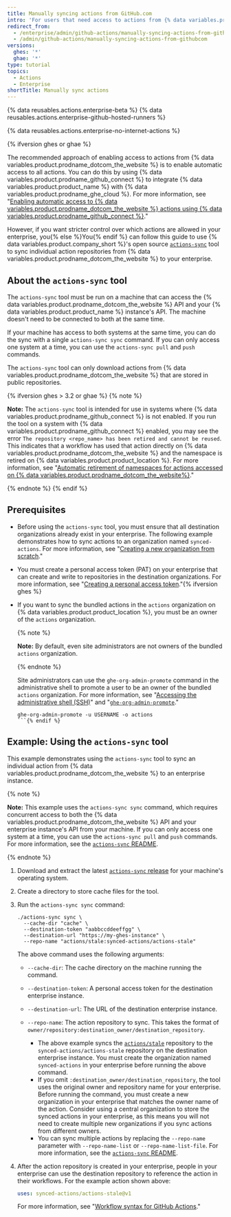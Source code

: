 ```yaml
---
title: Manually syncing actions from GitHub.com
intro: 'For users that need access to actions from {% data variables.product.prodname_dotcom_the_website %}, you can sync specific actions to your enterprise.'
redirect_from:
  - /enterprise/admin/github-actions/manually-syncing-actions-from-githubcom
  - /admin/github-actions/manually-syncing-actions-from-githubcom
versions:
  ghes: '*'
  ghae: '*'
type: tutorial
topics:
  - Actions
  - Enterprise
shortTitle: Manually sync actions
---
```


{% data reusables.actions.enterprise-beta %}
{% data reusables.actions.enterprise-github-hosted-runners %}

{% data reusables.actions.enterprise-no-internet-actions %}

{% ifversion ghes or ghae %}

The recommended approach of enabling access to actions from {% data variables.product.prodname_dotcom_the_website %} is to enable automatic access to all actions. You can do this by using {% data variables.product.prodname_github_connect %} to integrate {% data variables.product.product_name %} with {% data variables.product.prodname_ghe_cloud %}. For more information, see "[Enabling automatic access to {% data variables.product.prodname_dotcom_the_website %} actions using {% data variables.product.prodname_github_connect %}](/enterprise/admin/github-actions/enabling-automatic-access-to-githubcom-actions-using-github-connect)."

However, if you want stricter control over which actions are allowed in your enterprise, you{% else %}You{% endif %} can follow this guide to use {% data variables.product.company_short %}'s open source [`actions-sync`](https://github.com/actions/actions-sync) tool to sync individual action repositories from {% data variables.product.prodname_dotcom_the_website %} to your enterprise.

## About the `actions-sync` tool

The `actions-sync` tool must be run on a machine that can access the {% data variables.product.prodname_dotcom_the_website %} API and your {% data variables.product.product_name %} instance's API. The machine doesn't need to be connected to both at the same time.

If your machine has access to both systems at the same time, you can do the sync with a single `actions-sync sync` command. If you can only access one system at a time, you can use the `actions-sync pull` and `push` commands.

The `actions-sync` tool can only download actions from {% data variables.product.prodname_dotcom_the_website %} that are stored in public repositories.

{% ifversion ghes > 3.2 or ghae %}
{% note %}

**Note:** The `actions-sync` tool is intended for use in systems where {% data variables.product.prodname_github_connect %} is not enabled. If you run the tool on a system with {% data variables.product.prodname_github_connect %} enabled, you may see the error `The repository <repo_name> has been retired and cannot be reused`. This indicates that a workflow has used that action directly on {% data variables.product.prodname_dotcom_the_website %} and the namespace is retired on {% data variables.product.product_location %}. For more information, see "[Automatic retirement of namespaces for actions accessed on {% data variables.product.prodname_dotcom_the_website%}](/admin/github-actions/managing-access-to-actions-from-githubcom/enabling-automatic-access-to-githubcom-actions-using-github-connect#automatic-retirement-of-namespaces-for-actions-accessed-on-githubcom)." 

{% endnote %}
{% endif %}

## Prerequisites

* Before using the `actions-sync` tool, you must ensure that all destination organizations already exist in your enterprise. The following example demonstrates how to sync actions to an organization named `synced-actions`. For more information, see "[Creating a new organization from scratch](/organizations/collaborating-with-groups-in-organizations/creating-a-new-organization-from-scratch)."
* You must create a personal access token (PAT) on your enterprise that can create and write to repositories in the destination organizations. For more information, see "[Creating a personal access token](/github/authenticating-to-github/creating-a-personal-access-token)."{% ifversion ghes %}
* If you want to sync the bundled actions in the `actions` organization on {% data variables.product.product_location %}, you must be an owner of the `actions` organization.

  {% note %}
  
  **Note:** By default, even site administrators are not owners of the bundled `actions` organization.
  
  {% endnote %}

  Site administrators can use the `ghe-org-admin-promote` command in the administrative shell to promote a user to be an owner of the bundled `actions` organization. For more information, see "[Accessing the administrative shell (SSH)](/admin/configuration/accessing-the-administrative-shell-ssh)" and "[`ghe-org-admin-promote`](/admin/configuration/command-line-utilities#ghe-org-admin-promote)."

  ```shell
  ghe-org-admin-promote -u USERNAME -o actions
  ```{% endif %}

## Example: Using the `actions-sync` tool

This example demonstrates using the `actions-sync` tool to sync an individual action from {% data variables.product.prodname_dotcom_the_website %} to an enterprise instance.

{% note %}

**Note:** This example uses the `actions-sync sync` command, which requires concurrent access to both the {% data variables.product.prodname_dotcom_the_website %} API and your enterprise instance's API from your machine. If you can only access one system at a time, you can use the `actions-sync pull` and `push` commands. For more information, see the [`actions-sync` README](https://github.com/actions/actions-sync#not-connected-instances).

{% endnote %}

1. Download and extract the latest [`actions-sync` release](https://github.com/actions/actions-sync/releases) for your machine's operating system.
1. Create a directory to store cache files for the tool.
1. Run the `actions-sync sync` command:

   ```shell
   ./actions-sync sync \
     --cache-dir "cache" \
     --destination-token "aabbccddeeffgg" \
     --destination-url "https://my-ghes-instance" \
     --repo-name "actions/stale:synced-actions/actions-stale"
   ```

   The above command uses the following arguments:

   * `--cache-dir`: The cache directory on the machine running the command.
   * `--destination-token`: A personal access token for the destination enterprise instance.
   * `--destination-url`: The URL of the destination enterprise instance.
   * `--repo-name`: The action repository to sync. This takes the format of `owner/repository:destination_owner/destination_repository`.
     
     * The above example syncs the [`actions/stale`](https://github.com/actions/stale) repository to the `synced-actions/actions-stale` repository on the destination enterprise instance. You must create the organization named `synced-actions` in your enterprise before running the above command.
     * If you omit `:destination_owner/destination_repository`, the tool uses the original owner and repository name for your enterprise. Before running the command, you must create a new organization in your enterprise that matches the owner name of the action. Consider using a central organization to store the synced actions in your enterprise, as this means you will not need to create multiple new organizations if you sync actions from different owners.
     * You can sync multiple actions by replacing the `--repo-name` parameter with `--repo-name-list` or `--repo-name-list-file`. For more information, see the [`actions-sync` README](https://github.com/actions/actions-sync#actions-sync).
1. After the action repository is created in your enterprise, people in your enterprise can use the destination repository to reference the action in their workflows. For the example action shown above:
   
   ```yaml
   uses: synced-actions/actions-stale@v1
   ```

   For more information, see "[Workflow syntax for GitHub Actions](/actions/reference/workflow-syntax-for-github-actions#jobsjob_idstepsuses)."
